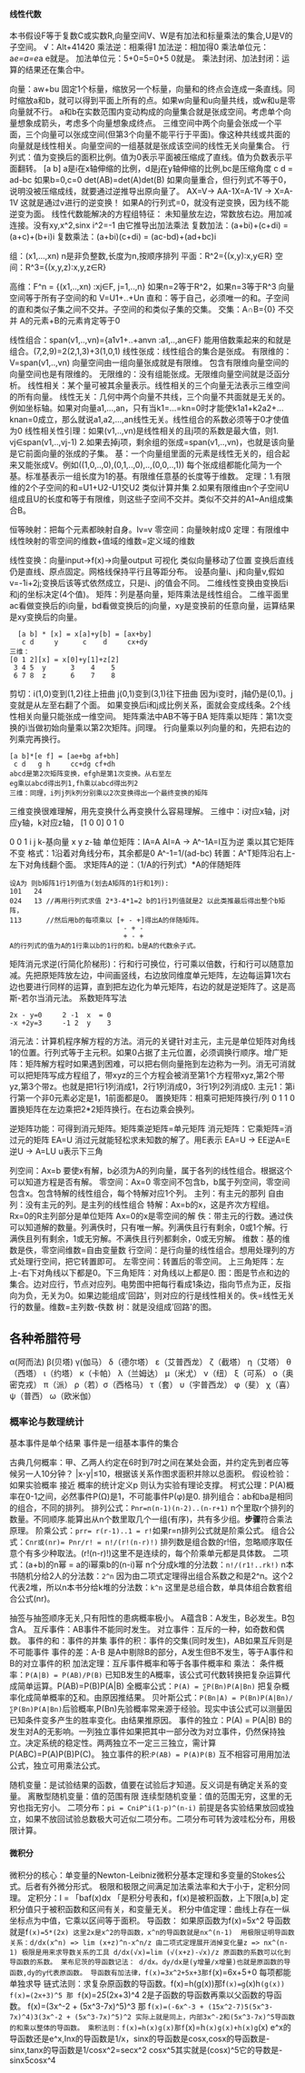 #### 线性代数
本书假设F等于复数C或实数R,向量空间V、W是有加法和标量乘法的集合,U是V的子空间。
√：Alt+41420
乘法逆：相乘得1 
加法逆：相加得0
乘法单位元：a*e=a=e*a e就是。
加法单位元：5+0=5=0+5 0就是。
乘法封闭、加法封闭：运算的结果还在集合中。

向量：aw+bu 固定1个标量，缩放另一个标量，向量和的终点会连成一条直线。同时缩放a和b，就可以得到平面上所有的点。如果w向量和u向量共线，或w和u是零向量就不行。 a和b在实数范围内变动构成的向量集合就是张成空间。考虑单个向量想象成箭头，考虑多个向量想象成终点。 三维空间中两个向量会张成一个平面，三个向量可以张成空间(但第3个向量不能平行于平面)。像这种共线或共面的向量就是线性相关。向量空间的一组基就是张成该空间的线性无关向量集合。
行列式：值为变换后的面积比例。值为0表示平面被压缩成了直线。值为负数表示平面翻转。
[a b]     a是i在x轴伸缩的比例，d是j在y轴伸缩的比例,bc是压缩角度
 c d = ad-bc 如果b=0,c=0
det(AB)=det(A)det(B) 
如果向量重合，但行列式不等于0，说明没被压缩成线，就要通过逆推导出原向量了。
AX=V-> AA-1X=A-1V -> X=A-1V 这就是通过v进行的逆变换！ 如果A的行列式=0，就没有逆变换，因为线不能逆变为面。
线性代数能解决的方程组特征： 未知量放左边，常数放右边。用加减连接。没有xy,x^2,sinx
i^2=-1 由它推导出加法乘法
复数加法：(a+bi)+(c+di) = (a+c)+(b+i)i
复数乘法：(a+bi)(c+di) = (ac-bd)+(ad+bc)i

组：(x1,...,xn) n是非负整数,长度为n,按顺序排列
平面：R^2={(x,y):x,y∈R}
空间：R^3={(x,y,z):x,y,z∈R}

高维：F^n = {(x1,..,xn) :xj∈F, j=1,..,n}  如果n=2等于R^2，如果n=3等于R^3
向量空间等于所有子空间的和 V=U1+..+Un
直和：等于自己，必须唯一的和。子空间的直和类似子集之间不交并。子空间的和类似子集的交集。
交集：A∩B={0} 不交并 A的元素+B的元素肯定等于0

线性组合：span(v1,..,vn)={a1v1+..+anvn :a1,..,an∈F} 能用倍数乘起来的和就是组合。(7,2,9)=2(2,1,3)+3(1,0,1)
线性张成：线性组合的集合是张成。
有限维的：V=span(v1,..,vn) 向量空间由一组向量张成就是有限维。 包含有限维向量空间的向量空间也是有限维的。
无限维的：没有组能张成。无限维向量空间就是泛函分析。
线性相关：某个量可被其余量表示。线性相关的三个向量无法表示三维空间的所有向量。
线性无关：几何中两个向量不共线，三个向量不共面就是无关的。例如坐标轴。如果对向量a1,…,an，只有当k1=…=kn=0时才能使k1a1+k2a2+…knan=0成立，那么就说a1,a2,…,an线性无关。线性组合的系数必须等于0才使值为0
线性相关性引理：如果(v1,..,vn)是线性相关的且j项的系数是最大值，则1. vj∈span(v1,..,vj-1) 2.如果去掉j项，剩余组的张成=span(v1,..,vn)，也就是该向量是它前面向量的张成的子集。
基：一个向量组里面的元素是线性无关的，组合起来又能张成V。例如((1,0,..,0),(0,1,..,0),..,(0,0,..,1)) 每个张成组都能化简为一个基。标准基表示一组长度为1的基。有限维任意基的长度等于维数。
定理：1.有限维的2个子空间的和=U1+U2-U1交U2 类似计算并集 2.如果有限维由n个子空间U组成且U的长度和等于有限维，则这些子空间不交并。类似不交并的A1~An组成集合B。

恒等映射：把每个元素都映射自身。Iv=v
零空间：向量映射成0
定理：有限维中线性映射的零空间的维数+值域的维数=定义域的维数

线性变换：向量input->f(x)->向量output 可视化 类似向量移动了位置 变换后直线仍是直线、原点固定。网格线保持平行且等距分布。
设基向量i、j和向量v,假如v=-1i+2j;变换后该等式依然成立，只是i、j的值会不同。
二维线性变换由变换后i和j的坐标决定(4个值)。
矩阵：列是基向量，矩阵乘法是线性组合。 二维平面里 ac看做变换后的i向量，bd看做变换后的j向量，xy是变换前的任意向量，运算结果是xy变换后的向量。
```
  [a b] * [x] = x[a]+y[b] = [ax+by]
   c d     y      c    d     cx+dy
三维：
[0 1 2][x] = x[0]+y[1]+z[2]
 3 4 5  y      3    4    5
 6 7 8  z      6    7    8
``` 
剪切：i(1,0)变到(1,2)往上扭曲 j(0,1)变到(3,1)往下扭曲 因为i变时，j轴仍是(0,1)。j变就是从左至右翻了个面。
如果变换后i和j成比例关系，面就会变成线条。2个线性相关向量只能张成一维空间。
矩阵乘法中AB不等于BA
矩阵乘以矩阵：第1次变换的i当做初始向量乘以第2次矩阵。j同理。 行向量乘以列向量的和，先把右边的列乘完再换行。
```
[a b]*[e f] = [ae+bg af+bh]
 c d   g h     cc+dg cf+dh
abcd是第2次矩阵变换，efgh是第1次变换。从右至左
eg乘以abcd得出列1,fh乘以abcd得出列2
三维：同理，i列j列k列分别乘以2次变换得出一个最终变换的矩阵
```
三维变换很难理解，用先变换什么再变换什么容易理解。
三维中：i对应x轴，j对应y轴，k对应z轴，
[1 0 0]
 0 1 0 

 0 0 1
 i j k-基向量
 x y z-轴
单位矩阵：IA=A AI=A -> A^-1A=I互为逆  乘以其它矩阵不变   格式：1沿着对角线分布，其余都是0 
 A^-1=1/(ad-bc)
转置：A^T矩阵沿右上-左下对角线翻个面。
求矩阵A的逆：（1/A的行列式）*A的伴随矩阵
```
设A为 则b矩阵1行1列值为(划去A矩阵的1行和1列):
101   24
024   13 //再用行列式求值 2*3-4*1=2 b的1行1列值就是2 以此类推最后得出整个b矩阵，
113      //然后用b的每项乘以 [+ - +]得出A的伴随矩阵。 
                            - + -
                            + - +  
A的行列式的值为A的1行乘以b的1行的和。b是A的代数余子式。
```
矩阵消元求逆(行简化阶梯形)：行和行可换位，行可乘以倍数，行和行可以随意加减。先把原矩阵放左边，中间画竖线，右边放同维度单元矩阵，左边每运算1次右边也要进行同样的运算，直到把左边化为单元矩阵，右边的就是逆矩阵了。这是高斯-若尔当消元法。
系数矩阵写法
```
2x - y=0     2 -1  x  = 0
-x +2y=3     -1 2  y    3
```
消元法：计算机程序解方程的方法。消元的关键针对主元，主元是单位矩阵对角线1的位置。行列式等于主元积。如果0占据了主元位置，必须调换行顺序。增广矩阵：矩阵解方程时如果遇到困难，可以把右侧向量拖到左边称为一列。消无可消就可以把矩阵写成方程组了，带xyz的三个方程会被消至第1个方程带xyz,第2个带yz,第3个带z。也就是把1行1列消成1，2行1列消成0，3行1列2列消成0.
主元1：第i行第一个非0元素必定是1，1前面都是0。
置换矩阵：相乘可把矩阵换行/列
		0 1
		1 0 置换矩阵在左边乘把2*2矩阵换行。在右边乘会换列。

逆矩阵功能：可得到消元矩阵。矩阵乘逆矩阵=单元矩阵
消元矩阵：它乘矩阵=消过元的矩阵 EA=U 消过元就能轻松求未知数的解了。用E表示
EA=U -> EE逆A=E逆U -> A=LU u表示下三角

列空间：Ax=b 要使x有解，b必须为A的列向量，属于各列的线性组合。根据这个可以知道方程是否有解。
零空间：Ax=0 零空间不包含b，b属于列空间，零空间包含x。包含特解的线性组合，每个特解对应1个列。
主列：有主元的那列
自由列：没有主元的列。是主列的线性组合
特解：Ax=b的x，这是齐次方程组。 Rx=0的R主列部分是单位矩阵 Ax=0的x是零空间的解
佚：带主元的行数。通过佚可以知道解的数量。列满佚时，只有唯一解。列满佚且行有剩余，0或1个解。行满佚且列有剩余，1或无穷解。不满佚且行列都剩余，0或无穷解。
维数：基的维数是佚，零空间维数=自由变量数
行空间：是行向量的线性组合。想用处理列的方式处理行空间，把它转置即可。
左零空间：转置后的零空间。
上三角矩阵：左上-右下对角线以下都是0。下三角矩阵：对角线以上都是0.
图：图是节点和边的集合。边对应行，节点对应列。电势图中把每行看成1条边，指向节点为正，反指向为负，无关为0。如果边能组成'回路'，则对应的行是线性相关的。佚=线性无关行的数量。维数=主列数-佚数
树：就是没组成'回路'的图。


## 各种希腊符号
α(阿而法) β(贝塔) γ(伽马） δ（德尔塔） ε（艾普西龙） ζ（截塔） η（艾塔） θ（西塔） ι（约塔） κ（卡帕） λ（兰姆达） μ（米尤） ν（纽） ξ（可系） ο（奥密克戎） π（派） ρ（若）σ（西格马） τ（套） υ（宇普西龙） φ（斐） χ（喜） ψ（普西） ω（欧米伽）
### 概率论与数理统计
基本事件是单个结果 事件是一组基本事件的集合
 
古典几何概率：甲、乙两人约定在6时到7时之间在某处会面，并约定先到者应等候另一人10分钟？ |x-y|≤10，根据该关系作图求面积并除以总面积。
假设检验：如果实验概率 接近 概率的统计定义p 则认为实验有理论支撑。
柯式公理：P(A)概率在0-1之间，必然事件P(Ω)是1，不可能事件P(φ)是0.
排列组合：ab和ba是相同的组合，不同的排列。
排列公式：`Pnr=n(n-1)(n-2)..(n-r+1)` n个里取r个排列的数量。不同顺序.能算出从n个数里取几个一组(有序)，共有多少组。**步骤**符合乘法原理。
阶乘公式：`prr= r(r-1)..1 = r!`如果r=n排列公式就是阶乘公式。
组合公式：`Cnr或(nr)= Pnr/r! = n!/(r!(n-r)!)` 排列数是组合数的r!倍，忽略顺序取任意个有多少种取法。(r!(n-r)!)这里不是连续的，每个阶乘单元都是具体数。
二项式：(a+b)的n幂 = a的i幂乘b的(n-i)幂
n个分成k堆的分法数：`n!/(r1!..rk!)`
n本书随机分给2人的分法数：`2^n`      因为由二项式定理得出组合系数之和是2^n。这个2代表2堆，所以n本书分给k堆的分法数：`k^n` 这里是总组合数，单具体组合数套组合公式(nr)。

抽签与抽签顺序无关,只有阳性的患病概率极小。
A蕴含B：A发生，B必发生。B包含A。
互斥事件：AB事件不能同时发生。
对立事件：互斥的一种，如奇数和偶数。
事件的和：事件的并集
事件的积：事件的交集(同时发生)，AB如果互斥则是不可能事件
事件的差：A-B 是A中剔除B的部分，A发生但B不发生，等于A事件和B的对立事件的积
加法定理：互斥事件概率和等于各事件概率和
乘法：
条件概率：`P(A|B) = P(AB)/P(B)` 已知B发生的A概率，该公式可代数转换把复杂运算代成简单运算。P(AB)=P(B)P(A|B)
全概率公式：`P(A) = ∑P(Bn)P(A|Bn)` 把复杂概率化成简单概率的∑和。由原因推结果。
贝叶斯公式：`P(Bn|A) = P(Bn)P(A|Bn)/∑P(Bn)P(A|Bn)`后验概率,P(Bn)先验概率常来源于经验。现实中该公式可以测量因已知条件变多产生的胜率变化。由结果推原因。
事件的独立：P(A) = P(A|B) B的发生对A的无影响。一列独立事件如果把其中一部分改为对立事件，仍然保持独立。决定系统的稳定性。两两独立不一定三三独立，需计算P(ABC)=P(A)P(B)P(C)。
独立事件的积:`P(AB) = P(A)P(B)`
互不相容可用用加法公式，独立可用乘法公式。

随机变量：是试验结果的函数，值要在试验后才知道。反义词是有确定关系的变量。
离散型随机变量：值的范围有限
连续型随机变量：值的范围无穷，这里的无穷也指无穷小。
二项分布：`pi = CniP^i(1-p)^(n-i)` 前提是各实验结果放回或独立，如果不放回试验总数极大可近似二项分布。二项分布可转为波哇松分布，用极限计算。


#### 微积分
微积分的核心：单变量的Newton-Leibniz微积分基本定理和多变量的Stokes公式。后者有外微分形式。
极限和极限之间满足加法乘法率和大于小于，定积分同理。
定积分：I = 「baf(x)dx  「是积分号表和，f(x)是被积函数，上下限[a,b] 定积分值只于被积函数和区间有关，和变量无关。
积分中值定理：曲线上存在一纵坐标点为中值，它乘以区间等于面积。
导函数：
  如果原函数为f(x)=5x^2 导函数就是f`(x)=5*(2x) 这里2x是x^2的导函数，x^n的导函数就是nx^(n-1) 
    用极限证明导函数关系：d/dx(x^n) => lim (x+z)^n-x^n/z 由二项式定理展开消掉变化量z => nx^(n-1) 极限是用来求导数关系的工具
    d/dx(√x)=lim (√(x+z)-√x)/z
  原函数的系数可以化到导函数的系数。
  莱布尼茨的导函数记法： d/dx。dy/dx是(y增量/x增量)也就是原函数的导函数,dy的y代表原函数。
  导函数有加法律，f(x)=3x^2+5x+3那f`(x)=6x+5+0 每项都能单独求导 
  链式法则：求复杂原函数的导函数。f(x)=h(g(x))那f`(x)=g`(x)h`(g(x))
    f(x)=(2x+3)^5 那 f`(x)=2*5*(2x+3)^4 2是子函数的导函数再乘以父函数的导函数。
    f(x)=(3x^-2 + (5x^3-7x)^5)^3 那 f`(x)=(-6x^-3 + (15x^2-7)5(5x^3-7x)^4)3(3x^-2 + (5x^3-7x)^5)^2 实际上就是同上，内部3x^-2和(5x^3-7x)^5导函数的和乘以整体的导函数。
  乘积法则：f(x)=h(x)g(x)那f`(x)=h`(x)g(x)+h(x)g`(x)
  e^x的导函数还是e^x,Inx的导函数是1/x，sinx的导函数是cosx,cosx的导函数是-sinx,tanx的导函数是1/cosx^2=secx^2  cosx^5其实就是(cosx)^5它的导数是-sinx5cosx^4
  

